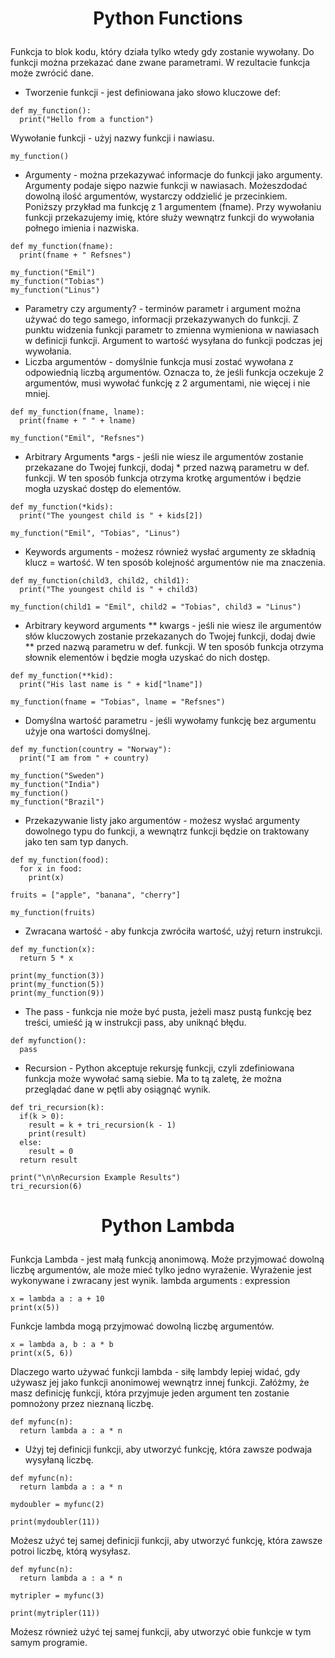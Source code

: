 # <p style="text-align: center;">Python Functions </p>

Funkcja to blok kodu, który działa tylko wtedy gdy zostanie wywołany. Do funkcji można przekazać dane zwane parametrami. W rezultacie funkcja może zwrócić dane.

- Tworzenie funkcji - jest definiowana jako słowo kluczowe def:
```
def my_function():
  print("Hello from a function")
```
Wywołanie funkcji - użyj nazwy funkcji i nawiasu.
```
my_function()
```
- Argumenty - można przekazywać informacje do funkcji jako argumenty. Argumenty podaje siępo nazwie funkcji w nawiasach. Możeszdodać dowolną ilość argumentów, wystarczy oddzielić je przecinkiem. Poniższy przykład ma funkcję z 1 argumentem (fname). Przy wywołaniu funkcji przekazujemy imię, które służy wewnątrz funkcji do wywołania połnego imienia i nazwiska.
```
def my_function(fname):
  print(fname + " Refsnes")

my_function("Emil")
my_function("Tobias")
my_function("Linus")
```
- Parametry czy argumenty? - terminów parametr i argument można używać do tego samego, informacji przekazywanych do funkcji. Z punktu widzenia funkcji parametr to zmienna wymieniona w nawiasach w definicji funkcji. Argument to wartość wysyłana do funkcji podczas jej wywołania.
- Liczba argumentów - domyślnie funkcja musi zostać wywołana z odpowiednią liczbą argumentów. Oznacza to, że jeśli funkcja oczekuje 2 argumentów, musi wywołać funkcję z 2 argumentami, nie więcej i nie mniej.
```
def my_function(fname, lname):
  print(fname + " " + lname)

my_function("Emil", "Refsnes")
```
- Arbitrary Arguments *args - jeśli nie wiesz ile argumentów zostanie przekazane do Twojej funkcji, dodaj * przed nazwą parametru w def. funkcji. W ten sposób funkcja otrzyma krotkę argumentów i będzie mogła uzyskać dostęp do elementów.
```
def my_function(*kids):
  print("The youngest child is " + kids[2])

my_function("Emil", "Tobias", "Linus")
```
- Keywords arguments - możesz również wysłać argumenty ze składnią klucz = wartość. W ten sposób kolejność argumentów nie ma znaczenia.
```
def my_function(child3, child2, child1):
  print("The youngest child is " + child3)

my_function(child1 = "Emil", child2 = "Tobias", child3 = "Linus")
```
- Arbitrary keyword arguments ** kwargs - jeśli nie wiesz ile argumentów słów kluczowych zostanie przekazanych do Twojej funkcji, dodaj dwie ** przed nazwą parametru w def. funkcji. W ten sposób funkcja otrzyma słownik elementów i będzie mogła uzyskać do nich dostęp.
```
def my_function(**kid):
  print("His last name is " + kid["lname"])

my_function(fname = "Tobias", lname = "Refsnes")
```
- Domyślna wartość parametru - jeśli wywołamy funkcję bez argumentu użyje ona wartości domyślnej.
```
def my_function(country = "Norway"):
  print("I am from " + country)

my_function("Sweden")
my_function("India")
my_function()
my_function("Brazil")
```
- Przekazywanie listy jako argumentów - możesz wysłać argumenty dowolnego typu do funkcji, a wewnątrz funkcji będzie on traktowany jako ten sam typ danych.
```
def my_function(food):
  for x in food:
    print(x)

fruits = ["apple", "banana", "cherry"]

my_function(fruits)
```
- Zwracana wartość - aby funkcja zwróciła wartość, użyj return instrukcji.
```
def my_function(x):
  return 5 * x

print(my_function(3))
print(my_function(5))
print(my_function(9))
```
- The pass - funkcja nie może być pusta, jeżeli masz pustą funkcję bez treści, umieść ją w instrukcji pass, aby uniknąć błędu.
```
def myfunction():
  pass
```
- Recursion - Python akceptuje rekursję funkcji, czyli zdefiniowana funkcja może wywołać samą siebie. Ma to tą zaletę, że można przeglądać dane w pętli aby osiągnąć wynik.
```
def tri_recursion(k):
  if(k > 0):
    result = k + tri_recursion(k - 1)
    print(result)
  else:
    result = 0
  return result

print("\n\nRecursion Example Results")
tri_recursion(6)
``` 

# <p style="text-align: center;">Python Lambda </p>

Funkcja Lambda - jest małą funkcją anonimową. Może przyjmować dowolną liczbę argumentów, ale może mieć tylko jedno wyrażenie. Wyrażenie jest wykonywane i zwracany jest wynik.
lambda arguments : expression
```
x = lambda a : a + 10
print(x(5))
```
Funkcje lambda mogą przyjmować dowolną liczbę argumentów.
```
x = lambda a, b : a * b
print(x(5, 6))
```
Dlaczego warto używać funkcji lambda - siłę lambdy lepiej widać, gdy używasz jej jako funkcji anonimowej wewnątrz innej funkcji. Załóżmy, że masz definicję funkcji, która przyjmuje jeden argument ten zostanie pomnożony przez nieznaną liczbę.
```
def myfunc(n):
  return lambda a : a * n
```
- Użyj tej definicji funkcji, aby utworzyć funkcję, która zawsze podwaja wysyłaną liczbę.
```
def myfunc(n):
  return lambda a : a * n

mydoubler = myfunc(2)

print(mydoubler(11))
```
Możesz użyć tej samej definicji funkcji, aby utworzyć funkcję, która zawsze potroi liczbę, którą wysyłasz.
```
def myfunc(n):
  return lambda a : a * n

mytripler = myfunc(3)

print(mytripler(11))
````
Możesz również użyć tej samej funkcji, aby utworzyć obie funkcje w tym samym programie.
